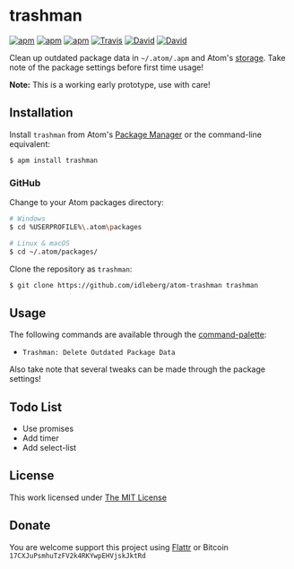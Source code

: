 # trashman

[![apm](https://img.shields.io/apm/l/trashman.svg?style=flat-square)](https://atom.io/packages/trashman)
[![apm](https://img.shields.io/apm/v/trashman.svg?style=flat-square)](https://atom.io/packages/trashman)
[![apm](https://img.shields.io/apm/dm/trashman.svg?style=flat-square)](https://atom.io/packages/trashman)
[![Travis](https://img.shields.io/travis/idleberg/atom-trashman.svg?style=flat-square)](https://travis-ci.org/idleberg/atom-trashman)
[![David](https://img.shields.io/david/idleberg/atom-trashman.svg?style=flat-square)](https://david-dm.org/idleberg/atom-trashman)
[![David](https://img.shields.io/david/dev/idleberg/atom-trashman.svg?style=flat-square)](https://david-dm.org/idleberg/atom-trashman?type=dev)

Clean up outdated package data in `~/.atom/.apm` and Atom's [storage](https://developer.mozilla.org/docs/Web/API/Storage). Take note of the package settings before first time usage!

**Note:** This is a working early prototype, use with care!

## Installation

Install `trashman` from Atom's [Package Manager](http://flight-manual.atom.io/using-atom/sections/atom-packages/) or the command-line equivalent:

`$ apm install trashman`

### GitHub

Change to your Atom packages directory:

```bash
# Windows
$ cd %USERPROFILE%\.atom\packages

# Linux & macOS
$ cd ~/.atom/packages/
```

Clone the repository as `trashman`:

```bash
$ git clone https://github.com/idleberg/atom-trashman trashman
```

## Usage

The following commands are available through the [command-palette](https://atom.io/docs/latest/getting-started-atom-basics#command-palette):

* `Trashman: Delete Outdated Package Data`

Also take note that several tweaks can be made through the package settings!

## Todo List

* Use promises
* Add timer
* Add select-list

## License

This work licensed under [The MIT License](https://opensource.org/licenses/MIT)

## Donate

You are welcome support this project using [Flattr](https://flattr.com/submit/auto?user_id=idleberg&url=https://github.com/idleberg/atom-trashman) or Bitcoin `17CXJuPsmhuTzFV2k4RKYwpEHVjskJktRd`
